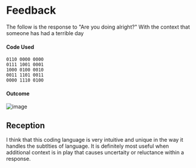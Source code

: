 # Feedback
The follow is the response to "Are you doing alright?" With the context that someone has had a terrible day
#### Code Used
```
0110 0000 0000
0111 1001 0001
1000 0100 0010
0011 1101 0011 
0000 1110 0100
```

#### Outcome

![image](https://github.com/user-attachments/assets/4743b716-8543-4d48-9492-24f7d2c5ab1a)


## Reception
I think that this coding language is very intuitive and unique in the way it handles the subtlties of language. It is definitely most useful when additional context is in play that causes uncertaity or reluctance within a response.
